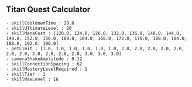 ## Titan Quest Calculator

    - skillCooldownTime : 20.0
    - skillUltimateLevel : 20
    - skillManaCost : [120.0, 124.0, 128.0, 132.0, 136.0, 140.0, 144.0, 148.0, 152.0, 156.0, 160.0, 164.0, 168.0, 172.0, 176.0, 180.0, 184.0, 188.0, 192.0, 196.0]
    - petLimit : [1.0, 1.0, 1.0, 1.0, 1.0, 1.0, 2.0, 2.0, 2.0, 2.0, 2.0, 2.0, 2.0, 2.0, 2.0, 2.0, 2.0, 3.0, 3.0, 3.0]
    - cameraShakeAmplitude : 0.12
    - skillConnectionSpacing : 62
    - skillMasteryLevelRequired : 1
    - skillTier : 1
    - skillMaxLevel : 16
